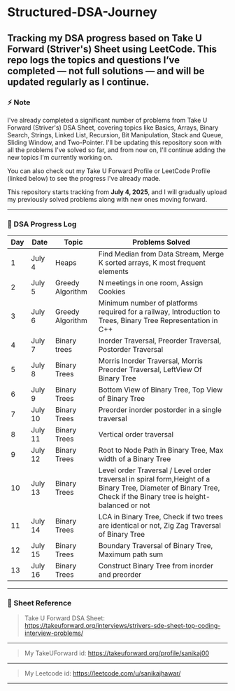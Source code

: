 # Structured-DSA-Journey
Tracking my DSA progress based on Take U Forward (Striver's) Sheet using LeetCode.
This repo logs the topics and questions I’ve completed — not full solutions — and will be updated regularly as I continue.
---

### ⚡ Note

I've already completed a significant number of problems from Take U Forward (Striver's) DSA Sheet, covering topics like Basics, Arrays, Binary Search, Strings, Linked List, Recursion, Bit Manipulation, Stack and Queue, Sliding Window, and Two-Pointer. I'll be updating this repository soon with all the problems I've solved so far, and from now on, I'll continue adding the new topics I'm currently working on.

You can also check out my Take U Forward Profile or LeetCode Profile (linked below) to see the progress I've already made.

This repository starts tracking from **July 4, 2025**, and I will gradually upload my previously solved problems along with new ones moving forward.

---

### 📅 DSA Progress Log

| Day | Date       | Topic  | Problems Solved                      |
|-----|------------|--------|--------------------------------------|
| 1   | July 4     | Heaps |Find Median from Data Stream, Merge K sorted arrays, K most frequent elements|
| 2   | July 5     |    Greedy Algorithm  |  N meetings in one room, Assign Cookies|
| 3   | July 6     |    Greedy Algorithm| Minimum number of platforms required for a railway, Introduction to Trees, Binary Tree Representation in C++ |
|4|July 7|Binary trees | Inorder Traversal, Preorder Traversal, Postorder Traversal|
|5|July 8|Binary Trees|Morris Inorder Traversal, Morris Preorder Traversal, LeftView Of Binary Tree|
|6|July 9|Binary Trees|Bottom View of Binary Tree, Top View of Binary Tree|
|7|July 10|Binary Trees|Preorder inorder postorder in a single traversal|
|8|July 11|Binary Trees|Vertical order traversal|
|9|July 12|Binary Trees|Root to Node Path in Binary Tree, Max width of a Binary Tree|
|10|July 13|Binary Trees|Level order Traversal / Level order traversal in spiral form,Height of a Binary Tree, Diameter of Binary Tree, Check if the Binary tree is height-balanced or not|
|11|July 14|Binary Trees|LCA in Binary Tree, Check if two trees are identical or not, Zig Zag Traversal of Binary Tree|
|12|July 15|Binary Trees|Boundary Traversal of Binary Tree, Maximum path sum|
|13|July 16|Binary Trees|Construct Binary Tree from inorder and preorder|

---

### 📌 Sheet Reference

> Take U Forward DSA Sheet: https://takeuforward.org/interviews/strivers-sde-sheet-top-coding-interview-problems/
---
> My TakeUForward id: https://takeuforward.org/profile/sanikaj00
---
> My Leetcode id: https://leetcode.com/u/sanikajhawar/
---
